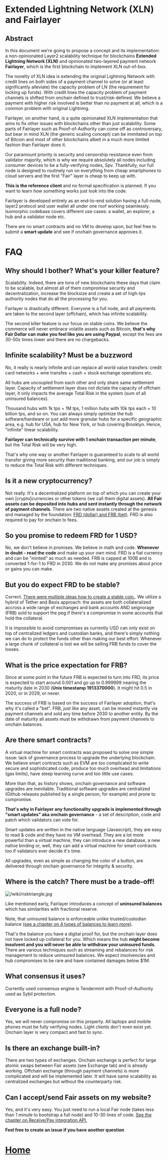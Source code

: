 # Extended Lightning Network (XLN) and Fairlayer 

## Abstract

In this document we're going to propose a concept and its implementation: a non-opinionated Layer2 scalability technique for blockchains **Extended Lightning Network (XLN)** and opinionated two-layered payment network **Fairlayer**, which is the first blockchain to implement XLN out-of-box.

The novelty of XLN idea is extending the original Lightning Network with credit lines on both sides of a payment channel to solve (or at least significantly alleviate) the capacity problem of LN (the requirement for locking up funds). With credit lines the capacity problem of payment channels is shifted from onchain defined to trust/risk-defined. We believe a payment with higher risk involved is better than no payment at all, which is a common problem with original Lightning.

Fairlayer, on another hand, is a quite opinionated XLN implementation that aims to fix other issues with blockchains other than just scalability. Some parts of Fairlayer such as Proof-of-Authority can come off as controversary, but bear in mind XLN (the generic scaling concept) can be immitated on top of Bitcoin and most of other blockchains albeit in a much more limited fashion than Fairlayer does it.

Our paramount priority is security and censorship resistance even from validator majority, which is why we require absolutely all nodes including consumer devices to be a fully-verifying nodes, Spv. Thankfully, our full node is designed to routinely run on everything from cheap smartphones to cloud servers and the first "Fair" layer is cheap to keep up with.

**This is the reference client** and no formal specification is planned. If you want to learn how something works just look into the code.

Fairlayer is developed entirely as an end-to-end solution having a full-node, layer2 protocol and user wallet all under one roof working seamlessly. Isomorphic codebase covers different use cases: a wallet, an explorer, a hub and a validator node etc. 

There are no smart contracts and no VM to develop upon, but feel free to submit a **smart update** and see if onchain governance approves it.


# FAQ

## Why should I bother? What's your killer feature?

Scalability. Indeed, there are tons of new blockchains these days that claim to be scalable, but almost all of them compromise security and decentralization, increase the blocksize and create a set of high-tps authority nodes that do all the processing for you.

Fairlayer is drastically different. Everyone is a full node, and all payments are taken to the second layer (offchain), which has infinite scalability. 

The second killer feature is our focus on stable coins. We believe the commerce will never embrace volatile assets such as Bitcoin, **that's why Fair Dollar can make you feel like you are using Paypal**, except the fees are 30-50x times lower and there are no chargebacks.

## Infinite scalability? Must be a buzzword

No, it really is nearly infinite and can replace all world value transfers: credit card networks + wire transfes + cash + stock exchange operations etc.

All hubs are uncoupled from each other and only share same settlement layer. Capacity of settlement layer does not dictate the capacity of offchain layer, it only impacts the average Total Risk in the system (sum of all uninsured balances).

Thousand hubs with 1k tps = 1M tps, 1 million hubs with 10k tps each = 10 billion tps, and so on. You can always simply optimize the hub software/hardware or just add more granular hubs for a specific geographic area, e.g. hub for USA, hub for New York, or hub covering Brooklyn. Hence, "infinite" linear scalability.

**Fairlayer can technically survive with 1 onchain transaction per minute**, but the Total Risk will be very high.

That's why one way or another Fairlayer is guaranteed to scale to all world transfer giving more security than traditional banking, and our job is simply to reduce the Total Risk with different techniques.

## Is it a new cryptocurrency?

Not really. It's a decentralized platform on top of which you can create your own [crypto]currencies or other tokens (we call them digital assets). **All Fair assets can be deposited into hubs and sent instantly through the network of payment channels**. There are two native assets created at the genesis and managed by the foundation: [FRD (dollar) and FRB (bet)](https://medium.com/fairlayer/invest-in-fairlayer-pre-ico-95f53bb0351d). FRD is also required to pay for onchain tx fees.

## So you promise to redeem FRD for 1 USD?

No, we don't believe in promises. We believe in math and code. **Whenever in doubt - read the code** and make up your own mind. FRD is a fiat currency and can be "minted" as much as needed. FRB is capped at 100B and is converted 1-for-1 to FRD in 2030. We do not make any promises about price or gains you can make.

## But you do expect FRD to be stable?

Correct. [There were multiple ideas how to create a stable coin.](https://hackernoon.com/stablecoins-designing-a-price-stable-cryptocurrency-6bf24e2689e5). We utilize a hybrid of Tether and Basis approach: the assets are both collateralized accross a wide range of exchanges and bank accounts AND seignorage (FRB) sold to support the peg if there's a compromise in some accounts that hold the collateral. 

It is impossible to avoid compromises as currently USD can only exist on top of centralized ledgers and custodian banks, and there's simply nothing we can do to protect the funds other than making our best effort. Whenever a large chunk of collateral is lost we will be selling FRB funds to cover the losses.

## What is the price expectation for FRB?

Since at some point in the future FRB is expected to turn into FRD, its price is expected to start around 0.001 and go up to 0.999999 nearing the maturity date in 2030 (**Unix timestamp 1913370000**). It might hit 0.5 in 2020, or in 2029, or never. 

The success of FRB is based on the success of Fairlayer adoption, that's why it's called a "bet". FRB, just like any asset, can be moved instantly via payment channels and sold any time before 2030 to another entity. By the date of maturity all assets must be withdrawn from payment channels to onchain balances.

## Are there smart contracts?

A virtual machine for smart contracts was proposed to solve one simple issue: lack of governance process to upgrade the underlying blockchain. We believe smart contracts such as EVM are too complicated to write secure and sophisticated code, produce too much overhead and limitations (gas limits), have steep learning curve and too little use cases.

More than that, as history shows, onchain governance and software upgrades are inevitable. Traditional software upgrades are centralized (Github releases published by a single person, for example) and prone to compromise.

**That's why in Fairlayer any functionality upgrade is implemented through "smart updates" aka onchain governance** - a set of description, code and patch which validators can vote for.

Smart updates are written in the native language (Javascript), they are easy to read & code and they have no VM overhead. They are a lot more powerful than a virtual machine, they can introduce a new database, a new native binding or, well, they can add a virtual machine for smart contracts too if validators ever decide it's time.

All upgrades, even as simple as changing the color of a button, are delivered through onchain governance for integrity & security.

## Where is the catch? There must be a trade-off!

![/wiki/risktriangle.jpg](/wiki/risktriangle.jpg)

Like mentioned early, Fairlayer introduces a concept of **uninsured balances** which has similarities with fractional reserve. 

Note, that uninsured balance is enforceable unlike trusted/custodian balance [(see a chapter on 4 types of balances to learn more)](/wiki/4_four_balances.md).

That's the balance you have a digital proof for, but the onchain layer does not have locked up collateral for you. Which means the hub **might become insolvent and you will never be able to withdraw your uninsured funds**. There are various techniques such as streaming and rebalances for risk management to reduce uninsured balances. We expect insolvencies and hub compromises to be rare and have contained damages below $1M.

## What consensus it uses?

Currently used consensus engine is Tendermint with Proof-of-Authority used as Sybil protection.

## Everyone is a full node?

Yes, we will never compromise on this property. All laptops and mobile phones must be fully verifying nodes. Light clients don't even exist yet. Onchain layer is very compact and fast to sync.

## Is there an exchange built-in?

There are two types of exchanges. Onchain exchange is perfect for large atomic swaps between Fair assets (see Exchange tab) and is already working. Offchain exchange (through payment channels) is more complicated and will be implemented later. It will have same scalability as centralized exchanges but without the counterparty risk. 

## Can I accept/send Fair assets on my website?

Yes, and it's very easy. You just need to run a local Fair node (takes less than 1 minute to bootstrap a full node) and 10-30 lines of code. [See the chapter on Receive/Pay integration API.](/wiki/9_receive_and_pay.md)


**Feel free to create an issue if you have another question**

# [Home](/wiki/start.md)

